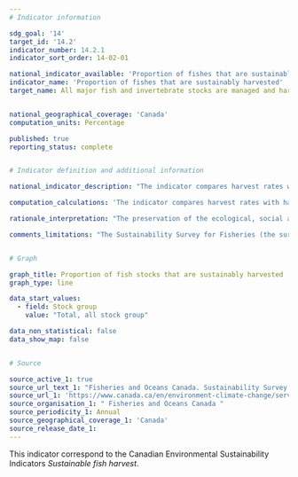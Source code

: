 ```yaml
---
# Indicator information

sdg_goal: '14'
target_id: '14.2'
indicator_number: 14.2.1
indicator_sort_order: 14-02-01

national_indicator_available: 'Proportion of fishes that are sustainably harvested'
indicator_name: 'Proportion of fishes that are sustainably harvested'
target_name: All major fish and invertebrate stocks are managed and harvested at levels considered to be sustainable, starting at 96% in 2016, by 2023


national_geographical_coverage: 'Canada'
computation_units: Percentage

published: true
reporting_status: complete


# Indicator definition and additional information

national_indicator_description: "The indicator compares harvest rates with established harvest limits. These limits are based on scientific information, providing a direct measure of whether we are managing the use of these resources within ecosystem limits. It is one measure of fishing pressure on wild fish stocks. <em>(ECCC)</em>"

computation_calculations: 'The indicator compares harvest rates with harvest limits. These limits are based on scientific information and provide a direct measure of whether we are managing the use of these resources within ecosystem limits. The indicator is a simple tabulation of stocks based on whether harvest levels are within removal reference levels, within other harvest limits, or over harvest limits. <em>(ECCC)</em>'

rationale_interpretation: "The preservation of the ecological, social and economic value of fish stocks requires limiting harvest. Overfishing and other pressures can reduce the size and productivity of fish stocks, and in the past have even led to their collapse. The harvest rate is the proportion of the stock that is taken from the water, either intentionally or as bycatch. Harvest rates must be adjusted to reflect changing conditions and to protect stocks for the future. <em>(ECCC)</em>"

comments_limitations: "The Sustainability Survey for Fisheries (the survey) is completed with the best available information. Since the oceans are wide and deep, and fish move between habitats, their populations are difficult to monitor. The survey summarizes information across a wide variety of species, management regimes, types of fisheries, geographic regions, and socio-economic contexts. Small changes in the set of surveyed stocks occur due to changes in the way stocks are assessed or managed. Results should be interpreted with this in mind. The indicator does not account for fished stocks that do not meet the criteria for major stocks. Seaweeds and other aquatic plants are also excluded. <em>(ECCC)</em>"


# Graph 

graph_title: Proportion of fish stocks that are sustainably harvested
graph_type: line

data_start_values:
  - field: Stock group
    value: "Total, all stock group"

data_non_statistical: false
data_show_map: false


# Source

source_active_1: true
source_url_text_1: "Fisheries and Oceans Canada. Sustainability Survey for Fisheries, Canadian Environmental Sustainability Indicators"
source_url_1: 'https://www.canada.ca/en/environment-climate-change/services/environmental-indicators/sustainable-fish-harvest.html'
source_organisation_1: " Fisheries and Oceans Canada "
source_periodicity_1: Annual
source_geographical_coverage_1: 'Canada'
source_release_date_1: 
---
```

This indicator correspond to the Canadian Environmental Sustainability Indicators <em>Sustainable fish harvest</em>.

